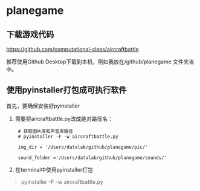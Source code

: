 # planegame

## 下载游戏代码

https://github.com/computational-class/aircraftbattle

推荐使用Github Desktop下载到本机，例如我放在/github/planegame 文件夹当中。


## 使用pyinstaller打包成可执行软件

首先，要确保安装好pyinstaller

1. 需要将aircraftbattle.py改成绝对路径名：

        # 获取图片库和声音库路径
        # pyinstaller -F -w aircraftbattle.py
    
        img_dir = '/Users/datalab/github/planegame/pic/'
        
        sound_folder ='/Users/datalab/github/planegame/sounds/'

2. 在terminal中使用pyinstaller打包

> pyinstaller -F -w aircraftbattle.py
